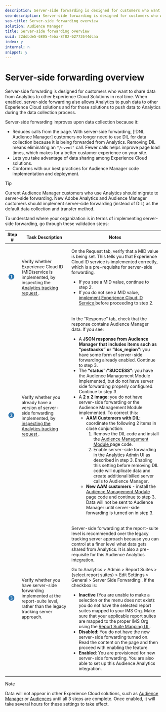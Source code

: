 ```yaml
---
description: Server-side forwarding is designed for customers who want to share data from Analytics to other Experience Cloud Solutions in real time. When enabled, server-side forwarding also allows Analytics to push data to other Experience Cloud solutions and for those solutions to push data to Analytics during the data collection process.
seo-description: Server-side forwarding is designed for customers who want to share data from Analytics to other Experience Cloud Solutions in real time. When enabled, server-side forwarding also allows Analytics to push data to other Experience Cloud solutions and for those solutions to push data to Analytics during the data collection process.
seo-title: Server-side forwarding overview
solution: Audience Manager
title: Server-side forwarding overview
uuid: 22ddbde5-6805-4eba-8f82-62772644dcaa
index: y
internal: n
snippet: y
---
```


# Server-side forwarding overview

Server-side forwarding is designed for customers who want to share data from Analytics to other Experience Cloud Solutions in real time. When enabled, server-side forwarding also allows Analytics to push data to other Experience Cloud solutions and for those solutions to push data to Analytics during the data collection process.

Server-side forwarding improves upon data collection because it:

* Reduces calls from the page. With server-side forwarding, [!DNL Audience Manager] customers no longer need to use DIL for data collection because it is being forwarded from Analytics. Removing DIL means eliminating an `"/event"` call. Fewer calls helps improve page load times, which makes for a better customer experience on your site. 
* Lets you take advantage of data sharing among Experience Cloud solutions. 
* Conforms with our best practices for Audience Manager code implementation and deployment.

>[!TIP]
>
>Current Audience Manager customers who use Analytics should migrate to server-side forwarding. New Adobe Analytics and Audience Manager customers should implement server-side forwarding (instead of DIL) as the default data collection and transfer method.

To understand where your organization is in terms of implementing server-side forwarding, go through these validation steps: 

<table id="table_1202921AB8D34AC58C0FED2E665AA8EF"> 
 <thead> 
  <tr> 
   <th colname="col1" class="entry"> Step # </th> 
   <th colname="col2" class="entry"> Task Description </th> 
   <th colname="col3" class="entry"> Notes </th> 
  </tr> 
 </thead>
 <tbody> 
  <tr> 
   <td colname="col1"> <p><img  src="assets/step1_icon.png" id="image_9E7E759DF38A4AF584FB87171AA954D2" /> </p> </td> 
   <td colname="col2"> <p>Verify whether Experience Cloud ID (MID)service is implemented, by inspecting the <a href="https://marketing.adobe.com/resources/help/en_US/mcvid/mcvid-test-verify.html" format="html" scope="external"> Analytics tracking request </a>. </p> </td> 
   <td colname="col3"> <p>On the <span class="uicontrol"> Request </span> tab, verify that a MID value is being set. This tells you that Experience Cloud ID service is implemented correctly, which is a pre-requisite for server-side forwarding. </p> 
    <ul id="ul_BB3331B9E4294C8483A9E54908B3BDD8"> 
     <li id="li_875DCD2EB2144EB48788349D2A263982">If you see a MID value, continue to step 2. </li> 
     <li id="li_938CE41E171A4B7BB56F37AB165C2A44">If you do not see a MID value, <a href="https://marketing.adobe.com/resources/help/en_US/mcvid/mcvid-implementation-guides.html" format="html" scope="external"> implement Experience Cloud ID Service </a> before proceeding to step 2. </li> 
    </ul> </td> 
  </tr> 
  <tr> 
   <td colname="col1"> <p><img  src="assets/step2_icon.png" id="image_F83BEDD80FE343E6A1F4010F5D9C3F57" /> </p> </td> 
   <td colname="col2"> <p>Verify whether you already have a version of server-side forwarding implemented, by <a href="../../../admin/admin/c-server-side-forwarding/ssf-verify.md#concept_E2E585082D91422296924B9B6FCA97CC" format="dita" scope="local"> inspecting the Analytics tracking request </a>. </p> </td> 
   <td colname="col3"> <p>In the “Response” tab, check that the response contains Audience Manager data. If you see: </p> 
    <ul id="ul_155BD7A4AE334E82B77C4CA1AC3AA8BF"> 
     <li id="li_0E4C3C95BC594A05909289A2D8AD28B3">A <b>JSON response from Audience Manager that includes items such as “postbacks” or “dcs_region”</b>: you have some form of server-side forwarding already enabled. Continue to step 3. </li> 
     <li id="li_050B15A614364581AEAD50A61110D493">The <b>“status":"SUCCESS”</b>: you have the Audience Management Module implemented, but do not have server side forwarding properly configured. Continue to step 3. </li> 
     <li id="li_39F0E95ABAC34483A058420CFA021E3B">A <b>2 x 2 image</b>: you do not have server-side forwarding or the Audience Management Module implemented. To correct this: 
      <ul id="ul_DFFDEEFDD5F048D4BD8DE84091D10191"> 
       <li id="li_BF2207217328467CA42696DBF99D7ECD"><b>AAM Customers with DIL</b>: coordinate the following 2 items in close conjunction: 
        <ol id="ol_B93D1A47FB9F43908FA6C45C93D45CD7"> 
         <li id="li_0F670A41BED44E09B07E696365B9FE08">Remove the DIL code and install the <a href="https://marketing.adobe.com/resources/help/en_US/aam/c_profiles_audiences.html" format="html" scope="external"> Audience Management Module </a> page code. </li> 
         <li id="li_F68F1C1D637F4AEA8349109D7B7B8F36">Enable server-side forwarding in the Analytics Admin UI as described in step 3. Enabling this setting before removing DIL code will duplicate data and create additional billed server calls to Audience Manager. </li> 
        </ol> </li> 
       <li id="li_E146966CF75C4229AABB9E8FCEA32F50"><b>New AAM customers</b> - install the <a href="https://marketing.adobe.com/resources/help/en_US/aam/c_profiles_audiences.html" format="html" scope="external"> Audience Management Module </a> page code and continue to step 3. Data will not be sent to Audience Manager until server-side forwarding is turned on in step 3. </li> 
      </ul> </li> 
    </ul> </td> 
  </tr> 
  <tr> 
   <td colname="col1"> <p><img  src="assets/step3_icon.png" id="image_FA535B68EF684D82A3FFEE67771EFFF9" /> </p> </td> 
   <td colname="col2"> <p>Verify whether you have server-side forwarding implemented at the report-suite level, rather than the legacy tracking server approach. </p> </td> 
   <td colname="col3"> <p>Server-side forwarding at the report-suite level is recommended over the legacy tracking server approach because you can control at a finer level what data gets shared from Analytics. It is also a pre-requisite for this Audience Analytics integration. </p> <p>Go to <span class="ignoretag"> <span class="uicontrol"> Analytics </span>  &gt; <span class="uicontrol"> Admin </span>  &gt; <span class="uicontrol"> Report Suites </span>  &gt; <span class="uicontrol"> (select report suites) </span>  &gt; <span class="uicontrol"> Edit Settings </span>  &gt; <span class="uicontrol"> General </span>  &gt; <span class="uicontrol"> Server Side Forwarding </span> </span>. If the checkbox is: </p> 
    <ul id="ul_C394EBED4763431CB16095B54EA6C267"> 
     <li id="li_D5BF3D103AA3486FA3556FE94753E5C3"><b>Inactive</b> (You are unable to make a selection or the menu does not exist): you do not have the selected report suites mapped to your IMS Org. Make sure that your applicable report suites are mapped to the proper IMS Org using the <a href="https://marketing.adobe.com/resources/help/en_US/mcloud/report-suite-mapping.html" format="html" scope="external"> Report Suite Mapping UI </a>. </li> 
     <li id="li_43EBF40BBEC741D3AEA8262F21248902"><b>Disabled</b>: You do not have the new server-side forwarding turned on. Read the content on the page and then proceed with enabling the feature. </li> 
     <li id="li_767FCC14BCF04C0CBCD2B0B4459EE68A"><b>Enabled</b>: You are provisioned for new server-side forwarding. You are also able to set up this Audience Analytics integration. </li> 
    </ul> </td> 
  </tr> 
 </tbody> 
</table>

>[!NOTE]
>
>Data will not appear in other Experience Cloud solutions, such as [Audience Manager](https://marketing.adobe.com/resources/help/en_US/aam/c_aam_home.html) or [Audiences](https://marketing.adobe.com/resources/help/en_US/mcloud/audience_library.html) until all 3 steps are complete. Once enabled, it will take several hours for these settings to take effect.

